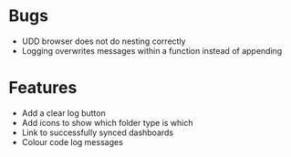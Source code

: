 # Bugs
* UDD browser does not do nesting correctly
* Logging overwrites messages within a function instead of appending

# Features
* Add a clear log button
* Add icons to show which folder type is which
* Link to successfully synced dashboards
* Colour code log messages